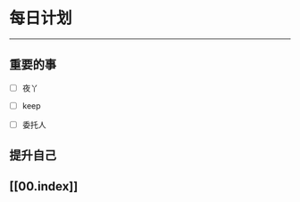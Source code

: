 
# 每日计划
---
## 重要的事

- [ ]    夜丫
- [ ]   keep
- [ ]  委托人



## 提升自己

  



## [[00.index]]










